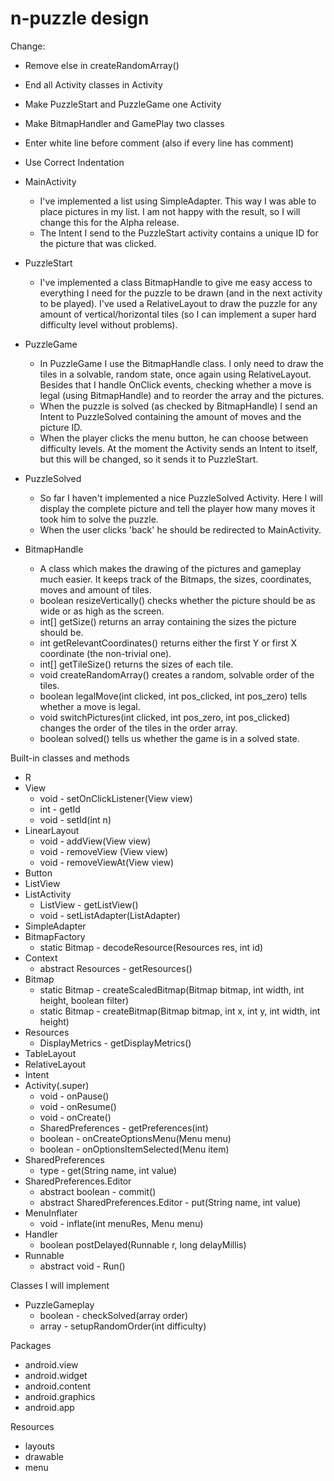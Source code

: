 n-puzzle design
========
Change:
- Remove else in createRandomArray()
- End all Activity classes in Activity
- Make PuzzleStart and PuzzleGame one Activity
- Make BitmapHandler and GamePlay two classes
- Enter white line before comment (also if every line has comment)
- Use Correct Indentation

- MainActivity
  - I've implemented a list using SimpleAdapter. This way I was able to place pictures in my list. I am not
  happy with the result, so I will change this for the Alpha release.
  - The Intent I send to the PuzzleStart activity contains a unique ID for the picture that was clicked.
- PuzzleStart
  - I've implemented a class BitmapHandle to give me easy access to everything I need for the puzzle to be
  drawn (and in the next activity to be played). I've used a RelativeLayout to draw the puzzle for any amount
  of vertical/horizontal tiles (so I can implement a super hard difficulty level without problems).
- PuzzleGame
  - In PuzzleGame I use the BitmapHandle class. I only need to draw the tiles in a solvable, random state,
  once again using RelativeLayout. Besides that I handle OnClick events, checking whether a move is legal
  (using BitmapHandle) and to reorder the array and the pictures.
  - When the puzzle is solved (as checked by BitmapHandle) I send an Intent to PuzzleSolved containing the 
  amount of moves and the picture ID.
  - When the player clicks the menu button, he can choose between difficulty levels. At the moment the Activity
  sends an Intent to itself, but this will be changed, so it sends it to PuzzleStart.
- PuzzleSolved
  - So far I haven't implemented a nice PuzzleSolved Activity. Here I will display the complete picture and
  tell the player how many moves it took him to solve the puzzle.
  - When the user clicks 'back' he should be redirected to MainActivity.
- BitmapHandle
  - A class which makes the drawing of the pictures and gameplay much easier. It keeps track of the Bitmaps,
  the sizes, coordinates, moves and amount of tiles.
  - boolean resizeVertically() checks whether the picture should be as wide or as high as the screen.
  - int[] getSize() returns an array containing the sizes the picture should be.
  - int getRelevantCoordinates() returns either the first Y or first X coordinate (the non-trivial one).
  - int[] getTileSize() returns the sizes of each tile.
  - void createRandomArray() creates a random, solvable order of the tiles.
  - boolean legalMove(int clicked, int pos_clicked, int pos_zero) tells whether a move is legal.
  - void switchPictures(int clicked, int pos_zero, int pos_clicked) changes the order of the tiles in the
  order array.
  - boolean solved() tells us whether the game is in a solved state.

Built-in classes and methods
- R
- View
  - void - setOnClickListener(View view)
  - int - getId
  - void - setId(int n)
- LinearLayout
  - void - addView(View view)
  - void - removeView (View view)
  - void - removeViewAt(View view)
- Button
- ListView
- ListActivity
  - ListView - getListView()
  - void - setListAdapter(ListAdapter)
- SimpleAdapter
- BitmapFactory
  - static Bitmap - decodeResource(Resources res, int id)
- Context
  - abstract Resources - getResources()
- Bitmap
  - static Bitmap - createScaledBitmap(Bitmap bitmap, int width, int height, boolean filter)
  - static Bitmap - createBitmap(Bitmap bitmap, int x, int y, int width, int height)
- Resources
  - DisplayMetrics - getDisplayMetrics()
- TableLayout
- RelativeLayout
- Intent
- Activity(.super)
  - void - onPause()
  - void - onResume()
  - void - onCreate()
  - SharedPreferences - getPreferences(int)
  - boolean - onCreateOptionsMenu(Menu menu)
  - boolean - onOptionsItemSelected(Menu item)
- SharedPreferences
  - type - get<type>(String name, int value)
- SharedPreferences.Editor
  - abstract boolean - commit()
  - abstract SharedPreferences.Editor - put<type>(String name, int value)
- MenuInflater
  - void - inflate(int menuRes, Menu menu)
- Handler
  - boolean postDelayed(Runnable r, long delayMillis)
- Runnable
  - abstract void - Run()

Classes I will implement
- PuzzleGameplay
  - boolean - checkSolved(array order)
  - array - setupRandomOrder(int difficulty)

Packages
- android.view
- android.widget
- android.content
- android.graphics
- android.app

Resources
- layouts
- drawable
- menu

